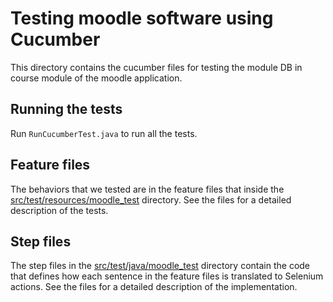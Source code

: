 # Testing moodle software using Cucumber
This directory contains the cucumber files for testing the module DB in course module of the moodle application.

## Running the tests
Run ```RunCucumberTest.java``` to run all the tests.

## Feature files
The behaviors that we tested are in the feature files that inside the [src/test/resources/moodle_test](src/test/resources/moodle_test) directory. See the files for a detailed description of the tests.

## Step files
The step files in the [src/test/java/moodle_test](src/test/java/moodle_test) directory contain the code that defines how each sentence in the feature files is translated to Selenium actions. See the files for a detailed description of the implementation.
 
